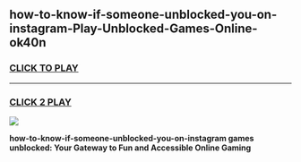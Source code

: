 
## how-to-know-if-someone-unblocked-you-on-instagram-Play-Unblocked-Games-Online-ok40n
<h3>
<a href="https://premium76.site?title=how-to-know-if-someone-unblocked-you-on-instagram&ref=25A">CLICK TO PLAY</a></h3>
<hr>

<h3>
<a href="https://premium76.site?title=how-to-know-if-someone-unblocked-you-on-instagram&ref=25A">CLICK 2 PLAY</a>
  
</h3>

<a href="https://premium76.site?title=how-to-know-if-someone-unblocked-you-on-instagram&ref=25A"><img src="https://clearcache.store/games.png"></a>


**how-to-know-if-someone-unblocked-you-on-instagram games unblocked: Your Gateway to Fun and Accessible Online Gaming**
